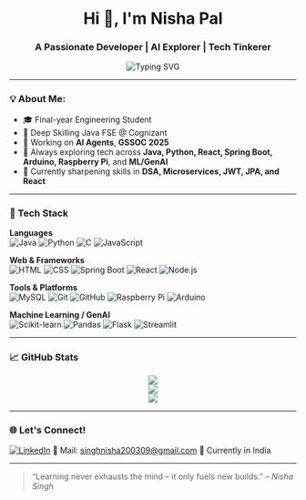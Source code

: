<h1 align="center">Hi 👋, I'm Nisha Pal</h1>
<h3 align="center">A Passionate Developer | AI Explorer | Tech Tinkerer</h3>

<p align="center">
  <img src="https://readme-typing-svg.herokuapp.com?font=Fira+Code&weight=600&size=22&pause=1000&color=00BFFF&center=true&width=435&lines=Full-Stack+Java+Developer;GenAI+and+ML+Enthusiast;DIY+Electronics+%7C+Raspberry+Pi+%7C+Robotics;Project+Junkie+%7C+Hackathon;Always+learning%2C+always+building!" alt="Typing SVG" />
</p>

---

### 💡 About Me:
- 🎓 Final-year Engineering Student  
- 💼 Deep Skilling Java FSE @ Cognizant  
- 🧠 Working on **AI Agents**, **GSSOC 2025** 
- 🚀 Always exploring tech across **Java, Python, React, Spring Boot, Arduino, Raspberry Pi**, and **ML/GenAI**  
- 🔗 Currently sharpening skills in **DSA, Microservices, JWT, JPA, and React**

---

### 🚀 Tech Stack

**Languages**  
![Java](https://img.shields.io/badge/Java-ED8B00?style=flat&logo=java&logoColor=white)
![Python](https://img.shields.io/badge/Python-3776AB?style=flat&logo=python&logoColor=white)
![C](https://img.shields.io/badge/C-00599C?style=flat&logo=c&logoColor=white)
![JavaScript](https://img.shields.io/badge/JavaScript-F7DF1E?style=flat&logo=javascript&logoColor=black)

**Web & Frameworks**  
![HTML](https://img.shields.io/badge/HTML5-E34F26?style=flat&logo=html5&logoColor=white)
![CSS](https://img.shields.io/badge/CSS3-1572B6?style=flat&logo=css3&logoColor=white)
![Spring Boot](https://img.shields.io/badge/Spring_Boot-6DB33F?style=flat&logo=spring-boot&logoColor=white)
![React](https://img.shields.io/badge/React-20232A?style=flat&logo=react&logoColor=61DAFB)
![Node.js](https://img.shields.io/badge/Node.js-339933?style=flat&logo=node-dot-js&logoColor=white)

**Tools & Platforms**  
![MySQL](https://img.shields.io/badge/MySQL-4479A1?style=flat&logo=mysql&logoColor=white)
![Git](https://img.shields.io/badge/Git-F05032?style=flat&logo=git&logoColor=white)
![GitHub](https://img.shields.io/badge/GitHub-100000?style=flat&logo=github&logoColor=white)
![Raspberry Pi](https://img.shields.io/badge/Raspberry%20Pi-C51A4A?style=flat&logo=raspberry-pi&logoColor=white)
![Arduino](https://img.shields.io/badge/Arduino-00979D?style=flat&logo=arduino&logoColor=white)

**Machine Learning / GenAI**  
![Scikit-learn](https://img.shields.io/badge/scikit--learn-F7931E?style=flat&logo=scikit-learn&logoColor=white)
![Pandas](https://img.shields.io/badge/Pandas-150458?style=flat&logo=pandas&logoColor=white)
![Flask](https://img.shields.io/badge/Flask-000000?style=flat&logo=flask&logoColor=white)
![Streamlit](https://img.shields.io/badge/Streamlit-FF4B4B?style=flat&logo=streamlit&logoColor=white)

---

### 📈 GitHub Stats

<p align="center">
  <img src="https://github-readme-stats.vercel.app/api?username=nisha-collab&show_icons=true&theme=tokyonight" />
  <br/>
  <img src="https://github-readme-streak-stats.herokuapp.com/?user=nisha-collab&theme=tokyonight" />
  <br/>
  <img src="https://github-readme-stats.vercel.app/api/top-langs/?username=nisha-collab&layout=compact&theme=tokyonight" />
</p>

---

### 🌐 Let's Connect!

[![LinkedIn](https://img.shields.io/badge/LinkedIn-blue?logo=linkedin&logoColor=white)](https://www.linkedin.com/in/nisha-collab)
📧 Mail: singhnisha200309@gmail.com
📍 Currently in India

---

> “Learning never exhausts the mind – it only fuels new builds.” – *Nisha Singh*
